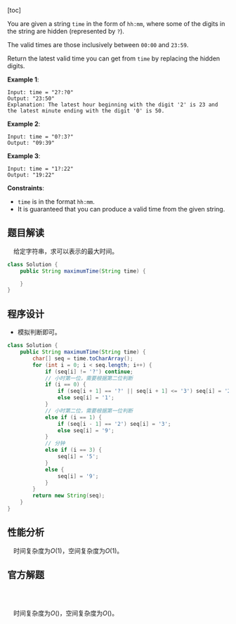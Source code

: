 [toc]

You are given a string `time` in the form of `hh:mm`, where some of the digits in the string are hidden (represented by `?`).

The valid times are those inclusively between `00:00` and `23:59`.

Return the latest valid time you can get from `time` by replacing the hidden digits.

 

**Example 1**:

```
Input: time = "2?:?0"
Output: "23:50"
Explanation: The latest hour beginning with the digit '2' is 23 and the latest minute ending with the digit '0' is 50.
```

**Example 2**:

```
Input: time = "0?:3?"
Output: "09:39"
```

**Example 3**:

```
Input: time = "1?:22"
Output: "19:22"
```



**Constraints**:

* `time` is in the format `hh:mm`.
* It is guaranteed that you can produce a valid time from the given string.



## 题目解读

&emsp;给定字符串，求可以表示的最大时间。

```java
class Solution {
    public String maximumTime(String time) {

    }
}
```

## 程序设计

* 模拟判断即可。

```java
class Solution {
    public String maximumTime(String time) {
        char[] seq = time.toCharArray();
        for (int i = 0; i < seq.length; i++) {
            if (seq[i] != '?') continue;
            // 小时第一位，需要根据第二位判断
            if (i == 0) {
                if (seq[i + 1] == '?' || seq[i + 1] <= '3') seq[i] = '2';
                else seq[i] = '1';
            } 
            // 小时第二位，需要根据第一位判断
            else if (i == 1) {
                if (seq[i - 1] == '2') seq[i] = '3';
                else seq[i] = '9';
            } 
            // 分钟
            else if (i == 3) {
                seq[i] = '5';
            } 
            else {
                seq[i] = '9';
            }
        }
        return new String(seq);
    }
}
```

## 性能分析

&emsp;时间复杂度为$O(1)$，空间复杂度为$O(1)$。



## 官方解题

&emsp;

```java

```

&emsp;时间复杂度为$O()$，空间复杂度为$O()$。
